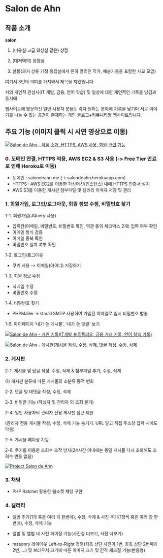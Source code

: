 # Salon de Ahn

## 작품 소개

**salon**

1. (미용실·고급 의상실 같은) 상점

2. (대저택의) 응접실

3. 살롱(과거 상류 가정 응접실에서 흔히 열리던 작가, 예술가들을 포함한 사교 모임)

여기서 3번의 의미를 가져와서 제목을 지었습니다.

저의 개인적 관심사(IT 개발, 금융, 언어 학습) 및 일상에 대한 개인적인 기록을 남김과 동시에

웹사이트에 방문하신 일반 사용자 분들도 각자 원하는 분야에 기록을 남기며 서로 이야기를 나눌 수 있는 공간이 존재하는 개인 블로그+커뮤니티형 웹사이트입니다.

## 주요 기능 (이미지 클릭 시 시연 영상으로 이동)

[![Salon de Ahn - 작품 소개, HTTPS, AWS 사용, 회원 관련 기능](https://user-images.githubusercontent.com/73585246/161051549-38690971-bfcd-4a3f-a8f5-18a92d0c44dd.PNG)](https://youtu.be/sADWNA3sC8g)

### 0. 도메인 연결, HTTPS 적용, AWS EC2 & S3 사용 (-> Free Tier 만료로 인해 Heroku로 이동)

- 도메인 : salondeahn.me (-> salondeahn.herokuapp.com)
- HTTPS : AWS EC2를 이용한 가상머신(인스턴스) 내에 HTTPS 인증서 설치
- AWS S3를 이용한 게시판 첨부파일 및 갤러리 이미지 저장 및 관리

### 1. 회원가입, 로그인/로그아웃, 회원 정보 수정, 비밀번호 찾기

1-1. 회원가입(JQuery 사용)

- 입력칸(이메일, 비밀번호, 비밀번호 확인, 약관 동의 체크박스 2개) 입력 여부 확인
- 이메일 형식 검증
- 이메일 중복 확인
- 비밀번호 일치 여부 확인

1-2. 로그인/로그아웃

- 쿠키 사용 -> 이메일(아이디) 저장하기

1-3. 회원 정보 수정

- 닉네임 수정
- 비밀번호 수정

1-4. 비밀번호 찾기

- PHPMailer -> Gmail SMTP 사용하여 가입된 이메일로 임시 비밀번호 발송

1-5. 마이페이지 '내가 쓴 게시물', '내가 쓴 댓글' 보기

[![Salon de Ahn - 개인 기록(IT개발 포트폴리오, 금융 거래 기록, 언어 학습 기록)](https://user-images.githubusercontent.com/73585246/161051549-38690971-bfcd-4a3f-a8f5-18a92d0c44dd.PNG)](https://youtu.be/d8MTVkS1BHE)

[![Salon de Ahn - 게시판(게시물 작성, 수정, 삭제, 댓글 작성, 수정, 삭제](https://user-images.githubusercontent.com/73585246/161051549-38690971-bfcd-4a3f-a8f5-18a92d0c44dd.PNG)](https://youtu.be/yTkspLIcsIw)

### 2. 게시판

2-1. 게시물 및 답글 작성, 수정, 삭제 & 첨부파일 추가, 수정, 삭제

(1) 게시판 분류에 따른 게시물의 소분류 동적 변화

2-2. 댓글 및 대댓글 작성, 수정, 삭제

2-3. 비밀글 기능 (작성자 및 관리자 외 조회 불가)

2-4. 일반 사용자의 관리자 전용 게시판 접근 제한

(관리자 전용 게시물 작성, 수정, 삭제 기능 숨기기. URL 알고 직접 주소창 입력 시에도 막음)

2-5. 게시물 페이징 기능

2-6. 쿠키를 이용한 조회수 조작 방지(24시간 이내에는 동일 게시물 다시 조회해도 조회수 변동 없음)

[![Project Salon de Ahn](https://user-images.githubusercontent.com/73585246/161051610-d06d222a-0d5d-4f96-bce0-5d89d58794c7.jpg)](https://youtu.be/h9Nmjbjv-Go)


### 3. 채팅

- PHP Ratchet 활용한 웹소켓 채팅 구현

### 4. 갤러리

- 앨범 추가(1개 혹은 여러 개 한번에), 수정, 삭제 & 사진 추가(1장씩 혹은 여러 장 한번에), 수정, 삭제 기능

- 앨범 및 앨범 내 사진 페이징 기능(사진첩 더보기, 사진 더보기)

- masonry 레이아웃 Left-to-Right 정렬(좌측 상단 사진이 1번, 좌측 상단 2번째가 2번, ...) 및 브라우저 크기에 따른 이미지 크기 및 간격 재조절 기능(반응형)
